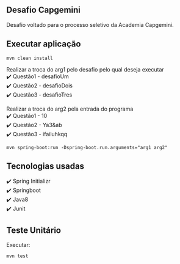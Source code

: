 ## Desafio Capgemini

Desafio voltado para o processo seletivo da Academia Capgemini.

## Executar aplicação
```mvn clean install```

 Realizar a troca do arg1 pelo desafio pelo qual deseja executar<br>
:heavy_check_mark: Questão1 - desafioUm<br>
:heavy_check_mark: Questão2 - desafioDois<br>
:heavy_check_mark: Questão3 - desafioTres

Realizar a troca do arg2 pela entrada do programa<br>
:heavy_check_mark: Questão1 - 10<br>
:heavy_check_mark: Questão2 - Ya3&ab<br>
:heavy_check_mark: Questão3 - ifailuhkqq

```mvn spring-boot:run -Dspring-boot.run.arguments="arg1 arg2"```


## Tecnologias usadas
:heavy_check_mark: Spring Initializr<br>
:heavy_check_mark: Springboot<br>
:heavy_check_mark: Java8<br>
:heavy_check_mark: Junit

## Teste Unitário

Executar:

```
mvn test 
```